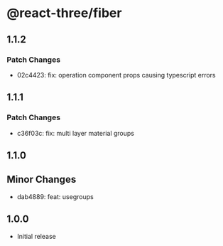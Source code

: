 # @react-three/fiber

## 1.1.2

### Patch Changes

- 02c4423: fix: operation component props causing typescript errors 

## 1.1.1

### Patch Changes

- c36f03c: fix: multi layer material groups

## 1.1.0

## Minor Changes

- dab4889: feat: usegroups

## 1.0.0

- Initial release
